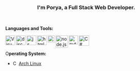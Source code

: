 <br />
<h3 align="center">I'm Porya, a Full Stack Web Developer.<br /></h3>

<br />

**Languages and Tools:**

<img align="left" style alt="Visual Studio Code" width="30px" src="https://i.imgur.com/LwSdAlE.png" />
<img align="left" alt="discord.js" width="30px" src="https://i.imgur.com/SI1DZf3.png" />
<img align="left" alt="js" width="30px" src="https://i.imgur.com/3u1wzwE.png" />
<img align="left" alt="html" width="30px" src="https://i.imgur.com/1VQeKGP.png" />
<img align="left" alt="css" width="22px" src="https://i.imgur.com/Zsnk6xl.png" />
<img align="left" alt="node.js" width="38px" src="https://i.imgur.com/tYLFZBh.png" />
<img align="left" alt="python" width="28px" src="https://upload.wikimedia.org/wikipedia/commons/thumb/c/c3/Python-logo-notext.svg/768px-Python-logo-notext.svg.png" />
<img align="left" alt="C#" width="32px" src="https://i.imgur.com/vFgowAJ.png" /> <br />

<br />

O**perating System:**
- <img alt="C#" width="14px" src="https://upload.wikimedia.org/wikipedia/commons/thumb/a/a5/Archlinux-icon-crystal-64.svg/1200px-Archlinux-icon-crystal-64.svg.png" /> [Arch Linux](https://archlinux.org/)
<br /><br />
